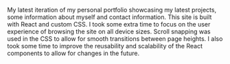 My latest iteration of my personal portfolio showcasing my latest projects, some information about myself and contact information. This site is built with React and custom CSS. I took some extra time to focus on the user experience of browsing the site on all device sizes. Scroll snapping was used in the CSS to allow for smooth transitions between page heights. I also took some time to improve the reusability and scalability of the React components to allow for changes in the future.
